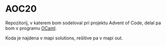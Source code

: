 # AOC20
Repozitorij, v katerem bom sodeloval pri projektu Advent of Code, delal pa bom v programu [OCaml](https://ocaml.org/). 

Koda je najdena v mapi solutions, rešitive pa v mapi out.
